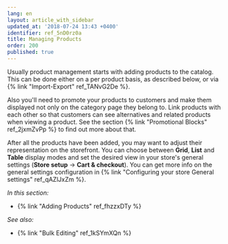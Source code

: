 ```yaml
---
lang: en
layout: article_with_sidebar
updated_at: '2018-07-24 13:43 +0400'
identifier: ref_5nD0rz0a
title: Managing Products
order: 200
published: true
---
```

Usually product management starts with adding products to the catalog. This can be done either on a per product basis, as described below, or via {% link "Import-Export" ref_TANvG2De %}. 

Also you'll need to promote your products to customers and make them displayed not only on the category page they belong to. Link products with each other so that customers can see alternatives and related products when viewing a product. See the section {% link "Promotional Blocks" ref_2jxmZvPp %} to find out more about that.

After all the products have been added, you may want to adjust their representation on the storefront. You can choose between **Grid**, **List** and **Table** display modes and set the desired view in your store's general settings (**Store setup** -> **Cart & checkout**). You can get more info on the general settings configuration in {% link "Configuring your store General settings" ref_qAZlJxZm %}.

_In this section:_

   * {% link "Adding Products" ref_fhzzxDTy %}

_See also:_

   * {% link "Bulk Editing" ref_1kSYmXQn %}